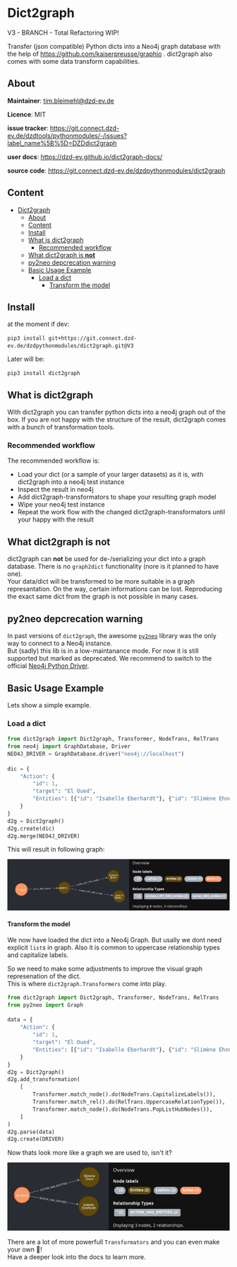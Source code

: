 # Dict2graph

V3 - BRANCH - Total Refactoring WIP!

Transfer (json compatible) Python dicts into a Neo4j graph database with the help of https://github.com/kaiserpreusse/graphio . dict2graph also comes with some data transform capabilities.

## About

**Maintainer**: tim.bleimehl@dzd-ev.de

**Licence**: MIT

**issue tracker**: https://git.connect.dzd-ev.de/dzdtools/pythonmodules/-/issues?label_name%5B%5D=DZDdict2graph

**user docs**: https://dzd-ev.github.io/dict2graph-docs/

**source code**: https://git.connect.dzd-ev.de/dzdpythonmodules/dict2graph

## Content

- [Dict2graph](#dict2graph)
  - [About](#about)
  - [Content](#content)
  - [Install](#install)
  - [What is dict2graph](#what-is-dict2graph)
    - [Recommended workflow](#recommended-workflow)
  - [What dict2graph is **not**](#what-dict2graph-is-not)
  - [py2neo depcrecation warning](#py2neo-depcrecation-warning)
  - [Basic Usage Example](#basic-usage-example)
    - [Load a dict](#load-a-dict)
      - [Transform the model](#transform-the-model)


## Install

at the moment if dev:

`pip3 install git+https://git.connect.dzd-ev.de/dzdpythonmodules/dict2graph.git@V3`

Later will be:

`pip3 install dict2graph`
## What is dict2graph 

With dict2graph you can transfer python dicts into a neo4j graph out of the box. If you are not happy with the structure of the result, dict2graph comes with a bunch of transformation tools.

### Recommended workflow

The recommended workflow is:

- Load your dict (or a sample of your larger datasets) as it is, with dict2graph into a neo4j test instance
- Inspect the result in neo4j
- Add dict2graph-transformators to shape your resulting graph model
- Wipe your neo4j test instance
- Repeat the work flow with the changed dict2graph-transformators until your happy with the result

## What dict2graph is **not**

dict2graph can **not** be used for de-/serializing your dict into a graph database. There is no `graph2dict` functionality (nore is it planned to have one).  
Your data/dict will be transformed to be more suitable in a graph represantation. On the way, certain informations can be lost. Reproducing the exact same dict from the graph is not possible in many cases.

## py2neo depcrecation warning

In past versions of `dict2graph`, the awesome [`py2neo`](https://py2neo.org/2021.1/) library was the only way to connect to a Neo4j instance.  
But (sadly) this lib is in a low-maintanance mode. For now it is still supported but marked as deprecated. We recommend to switch to the official [Neo4j Python Driver](https://neo4j.com/docs/api/python-driver/current/). 

## Basic Usage Example

Lets show a simple example.

### Load a dict

```python
from dict2graph import Dict2graph, Transformer, NodeTrans, RelTrans
from neo4j import GraphDatabase, Driver
NEO4J_DRIVER = GraphDatabase.driver("neo4j://localhost")

dic = {
    "Action": {
        "id": 1,
        "target": "El Oued",
        "Entities": [{"id": "Isabelle Eberhardt"}, {"id": "Slimène Ehnni"}],
    }
}
d2g = Dict2graph()
d2g.create(dic)
d2g.merge(NEO4J_DRIVER)
```

This will result in following graph:

![](dict2graph_docs/img/readme_basic_example.png "Result example 1")

#### Transform the model

We now have loaded the dict into a Neo4j Graph. But usally we dont need explicit `list`s in graph. Also it is common to uppercase relationship types and capitalize labels.

So we need to make some adjustments to improve the visual graph represenation of the dict.  
This is where `dict2graph.Transformers` come into play.

```python
from dict2graph import Dict2graph, Transformer, NodeTrans, RelTrans
from py2neo import Graph

data = {
    "Action": {
        "id": 1,
        "target": "El Oued",
        "Entities": [{"id": "Isabelle Eberhardt"}, {"id": "Slimène Ehnni"}],
    }
}
d2g = Dict2graph()
d2g.add_transformation(
    [
        Transformer.match_node().do(NodeTrans.CapitalizeLabels()),
        Transformer.match_rel().do(RelTrans.UppercaseRelationType()),
        Transformer.match_node().do(NodeTrans.PopListHubNodes()),
    ]
)
d2g.parse(data)
d2g.create(DRIVER)
```
 Now thats look more like a graph we are used to, isn't it?

![](dict2graph_docs/img/readme_basic_example_trans.png "Result example 1")

 There are a lot of more powerfull `Transformators` and you can even make your own 🚀!  
 Have a deeper look into the docs to learn more.